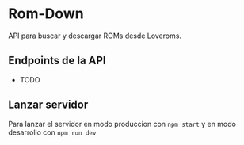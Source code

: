 # Rom-Down

API para buscar y descargar ROMs desde Loveroms.

## Endpoints de la API
* TODO

## Lanzar servidor

Para lanzar el servidor en modo produccion con `npm start` y en modo desarrollo con `npm run dev`

